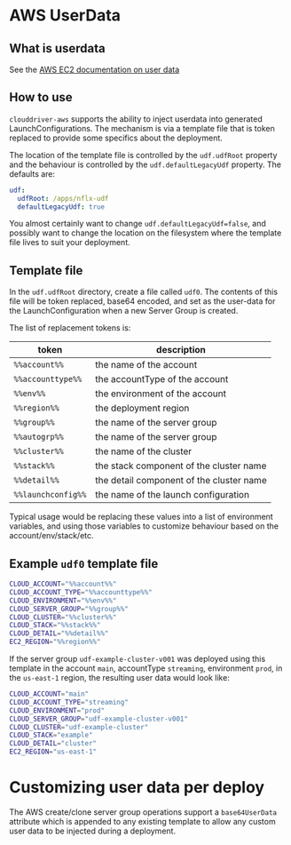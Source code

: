 # AWS UserData

## What is userdata

See the [AWS EC2 documentation on user data](http://docs.aws.amazon.com/AWSEC2/latest/UserGuide/ec2-instance-metadata.html)

## How to use

`clouddriver-aws` supports the ability to inject userdata into generated LaunchConfigurations. The mechanism is via a template file that is token replaced to provide some specifics about the deployment.

The location of the template file is controlled by the `udf.udfRoot` property and the behaviour is controlled by the `udf.defaultLegacyUdf` property. The defaults are:

````yaml
udf:
  udfRoot: /apps/nflx-udf
  defaultLegacyUdf: true
````

You almost certainly want to change `udf.defaultLegacyUdf=false`, and possibly want to change the location on the filesystem where the template file lives to suit your deployment.

## Template file

In the `udf.udfRoot` directory, create a file called `udf0`. The contents of this file will be token replaced, base64 encoded, and set as the user-data for the LaunchConfiguration when a new Server Group is created.

The list of replacement tokens is:

token             | description
------------------|------------
`%%account%%`     | the name of the account
`%%accounttype%%` | the accountType of the account
`%%env%%`         | the environment of the account
`%%region%%`      | the deployment region
`%%group%%`       | the name of the server group
`%%autogrp%%`     | the name of the server group
`%%cluster%%`     | the name of the cluster
`%%stack%%`       | the stack component of the cluster name
`%%detail%%`      | the detail component of the cluster name
`%%launchconfig%%`| the name of the launch configuration

Typical usage would be replacing these values into a list of environment variables, and using those variables to customize behaviour based on the account/env/stack/etc.

## Example `udf0` template file

````bash
CLOUD_ACCOUNT="%%account%%"
CLOUD_ACCOUNT_TYPE="%%accounttype%%"
CLOUD_ENVIRONMENT="%%env%%"
CLOUD_SERVER_GROUP="%%group%%"
CLOUD_CLUSTER="%%cluster%%"
CLOUD_STACK="%%stack%%"
CLOUD_DETAIL="%%detail%%"
EC2_REGION="%%region%%"
````

If the server group `udf-example-cluster-v001` was deployed using this template in the account `main`, accountType `streaming`, environment `prod`, in the `us-east-1` region, the resulting user data would look like:

````bash
CLOUD_ACCOUNT="main"
CLOUD_ACCOUNT_TYPE="streaming"
CLOUD_ENVIRONMENT="prod"
CLOUD_SERVER_GROUP="udf-example-cluster-v001"
CLOUD_CLUSTER="udf-example-cluster"
CLOUD_STACK="example"
CLOUD_DETAIL="cluster"
EC2_REGION="us-east-1"
````

# Customizing user data per deploy

The AWS create/clone server group operations support a `base64UserData` attribute which is appended to any existing template to allow any custom user data to be injected during a deployment.

